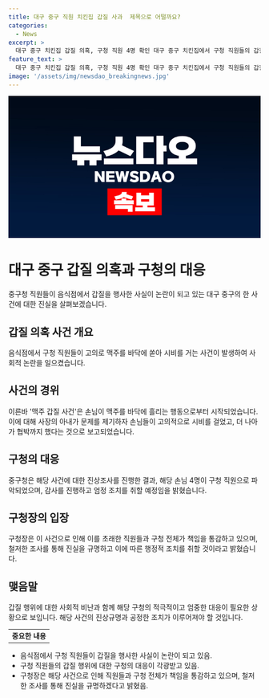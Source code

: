 ```yaml
---
title: 대구 중구 직원 치킨집 갑질 사과  제목으로 어떨까요?
categories:
  - News
excerpt: >
  대구 중구 치킨집 갑질 의혹, 구청 직원 4명 확인 대구 중구 치킨집에서 구청 직원들의 갑질 의혹이 불거졌다. 손님들이 맥주를 바닥에 쏟아놓고, 사장 부부에게 협박적인 발언을 한 사건으로, 중구청은 감사하는 방침을 밝혔다. 사건을 확인한 류규하 구청장은 사과문을 통해 사안을 진지하게 대해 성과에 따른 행정적 조치를 취할 것이라고 밝혔다. 사건의 중대성을 고려해 직접 가게를 방문하여 사과할 예정이었으나 가게는 문을 닫은 상황이라고 한다. (출처: 뉴스1) #대구 #중구 #갑질 #구청직원 #사과
feature_text: >
  대구 중구 치킨집 갑질 의혹, 구청 직원 4명 확인 대구 중구 치킨집에서 구청 직원들의 갑질 의혹이 불거졌다. 손님들이 맥주를 바닥에 쏟아놓고, 사장 부부에게 협박적인 발언을 한 사건으로, 중구청은 감사하는 방침을 밝혔다. 사건을 확인한 류규하 구청장은 사과문을 통해 사안을 진지하게 대해 성과에 따른 행정적 조치를 취할 것이라고 밝혔다. 사건의 중대성을 고려해 직접 가게를 방문하여 사과할 예정이었으나 가게는 문을 닫은 상황이라고 한다. (출처: 뉴스1) #대구 #중구 #갑질 #구청직원 #사과
image: '/assets/img/newsdao_breakingnews.jpg'
---
```


<p><img src="/assets/img/newsdao_breakingnews.jpg" alt="implanttips 속보" /></p>

<h1>대구 중구 갑질 의혹과 구청의 대응</h1>

<p>중구청 직원들이 음식점에서 갑질을 행사한 사실이 논란이 되고 있는 대구 중구의 한 사건에 대한 진실을 살펴보겠습니다.</p>

<h2 data-ke-size="size26">갑질 의혹 사건 개요</h2>

<p data-ke-size="size16">음식점에서 구청 직원들이 고의로 맥주를 바닥에 쏟아 시비를 거는 사건이 발생하여 사회적 논란을 일으켰습니다.</p>

<h2 data-ke-size="size26">사건의 경위</h2>

<p data-ke-size="size16">이른바 '맥주 갑질 사건'은 손님이 맥주를 바닥에 흘리는 행동으로부터 시작되었습니다. 이에 대해 사장의 아내가 문제를 제기하자 손님들이 고의적으로 시비를 걸었고, 더 나아가 협박까지 했다는 것으로 보고되었습니다.</p>

<h2 data-ke-size="size26">구청의 대응</h2>

<p data-ke-size="size16">중구청은 해당 사건에 대한 진상조사를 진행한 결과, 해당 손님 4명이 구청 직원으로 파악되었으며, 감사를 진행하고 엄정 조치를 취할 예정임을 밝혔습니다.</p>

<h2 data-ke-size="size26">구청장의 입장</h2>

<p data-ke-size="size16">구청장은 이 사건으로 인해 이를 초래한 직원들과 구청 전체가 책임을 통감하고 있으며, 철저한 조사를 통해 진실을 규명하고 이에 따른 행정적 조치를 취할 것이라고 밝혔습니다.</p>

<h2 data-ke-size="size26">맺음말</h2>

<p data-ke-size="size16">갑질 행위에 대한 사회적 비난과 함께 해당 구청의 적극적이고 엄중한 대응이 필요한 상황으로 보입니다. 해당 사건의 진상규명과 공정한 조치가 이루어져야 할 것입니다.</p>

<table>
    <tr>
        <td style="text-align: center; height: 17px;"><b>중요한 내용</b></td>
    </tr>
</table>

<ul>
    <li>음식점에서 구청 직원들이 갑질을 행사한 사실이 논란이 되고 있음.</li>
    <li>구청 직원들의 갑질 행위에 대한 구청의 대응이 각광받고 있음.</li>
    <li>구청장은 해당 사건으로 인해 직원들과 구청 전체가 책임을 통감하고 있으며, 철저한 조사를 통해 진실을 규명하겠다고 밝혔음.</li>
</ul>

<p data-ke-size="size16">&nbsp;</p>

